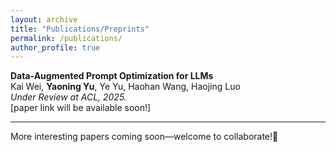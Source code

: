 ```yaml
---
layout: archive
title: "Publications/Preprints"
permalink: /publications/
author_profile: true
---
```


**Data-Augmented Prompt Optimization for LLMs** \
Kai Wei, **Yaoning Yu**, Ye Yu, Haohan Wang, Haojing Luo \
*Under Review at ACL, 2025.* \
[paper link will be available soon!]

<hr>
More interesting papers coming soon—welcome to collaborate!🙂

